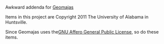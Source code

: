 Awkward addenda for [Geomajas](http://geomajas.com)

Items in this project are Copyright 2011 The University of Alabama in Huntsville.

Since Geomajas uses the[GNU Affero General Public License](http://www.gnu.org/licenses/agpl.html), so do these items.